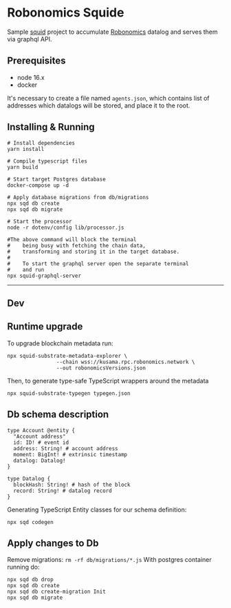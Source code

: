 # Robonomics Squide

Sample [squid](https://subsquid.io) project to accumulate [Robonomics](https://polkadot.js.org/apps/?rpc=wss%3A%2F%2Fkusama.rpc.robonomics.network%2F#/explorer) datalog and serves them via graphql API.

## Prerequisites

* node 16.x
* docker

It's necessary to create a file named `agents.json`, which contains list of addresses which datalogs will be stored, and place it to the root.

## Installing & Running

```
# Install dependencies
yarn install

# Compile typescript files
yarn build

# Start target Postgres database
docker-compose up -d

# Apply database migrations from db/migrations
npx sqd db create
npx sqd db migrate

# Start the processor
node -r dotenv/config lib/processor.js

#The above command will block the terminal
#    being busy with fetching the chain data, 
#    transforming and storing it in the target database.
#
#    To start the graphql server open the separate terminal
#    and run
npx squid-graphql-server
```
---
## Dev
## Runtime upgrade

To upgrade blockchain metadata run:

```
npx squid-substrate-metadata-explorer \                                                                                                               
                --chain wss://kusama.rpc.robonomics.network \
                --out robonomicsVersions.json

```
Then, to generate type-safe TypeScript wrappers around the metadata

```
npx squid-substrate-typegen typegen.json
```

## Db schema description

```
type Account @entity {
  "Account address"
  id: ID! # event id
  address: String! # account address
  moment: BigInt! # extrinsic timestamp
  datalog: Datalog!
}

type Datalog {
  blockHash: String! # hash of the block
  record: String! # datalog record
}
```
Generating TypeScript Entity classes for our schema definition:

``npx sqd codegen``

## Apply changes to Db

Remove migrations:
``rm -rf db/migrations/*.js``
With postgres container running do:
```
npx sqd db drop
npx sqd db create
npx sqd db create-migration Init
npx sqd db migrate
```


